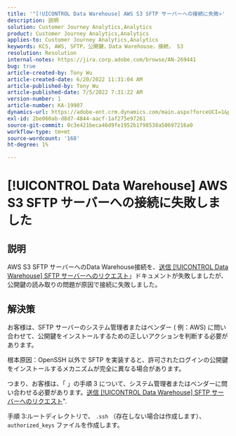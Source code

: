 ```yaml
---
title: '"[!UICONTROL Data Warehouse] AWS S3 SFTP サーバーへの接続に失敗»'
description: 説明
solution: Customer Journey Analytics,Analytics
product: Customer Journey Analytics,Analytics
applies-to: Customer Journey Analytics,Analytics
keywords: KCS, AWS, SFTP，公開鍵，Data Warehouse，接続， S3
resolution: Resolution
internal-notes: https://jira.corp.adobe.com/browse/AN-269441
bug: true
article-created-by: Tony Wu
article-created-date: 6/20/2022 11:31:04 AM
article-published-by: Tony Wu
article-published-date: 7/5/2022 7:31:22 AM
version-number: 1
article-number: KA-19907
dynamics-url: https://adobe-ent.crm.dynamics.com/main.aspx?forceUCI=1&pagetype=entityrecord&etn=knowledgearticle&id=65e0ca73-8cf0-ec11-bb3d-6045bd0158f8
exl-id: 2be060ab-d8d7-4844-aacf-1af275e97261
source-git-commit: 0c3e421beca46d9fe1952b1f98538a50697216a0
workflow-type: tm+mt
source-wordcount: '168'
ht-degree: 1%

---
```


# [!UICONTROL Data Warehouse] AWS S3 SFTP サーバーへの接続に失敗しました

## 説明

AWS S3 SFTP サーバーへのData Warehouse接続を、[送信 [!UICONTROL Data Warehouse] SFTP サーバーへのリクエスト](https://experienceleague.adobe.com/docs/analytics/export/ftp-and-sftp/secure-file-transfer-protocol/ftp-sftp-dw.html?lang=en)」ドキュメントが失敗しましたが、公開鍵の読み取りの問題が原因で接続に失敗しました。

## 解決策

お客様は、SFTP サーバーのシステム管理者またはベンダー ( 例：AWS) に問い合わせて、公開鍵をインストールするための正しいアクションを判断する必要があります。

根本原因：OpenSSH 以外で SFTP を実装すると、許可されたログインの公開鍵をインストールするメカニズムが完全に異なる場合があります。

つまり、お客様は、「 」の手順 3 について、システム管理者またはベンダーに問い合わせる必要があります。[送信 [!UICONTROL Data Warehouse] SFTP サーバーへのリクエスト](https://experienceleague.adobe.com/docs/analytics/export/ftp-and-sftp/secure-file-transfer-protocol/ftp-sftp-dw.html?lang=en)&quot;.

手順 3:ルートディレクトリで、 `.ssh` （存在しない場合は作成します）、 `authorized_keys` ファイルを作成します。
